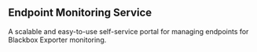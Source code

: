 ## Endpoint Monitoring Service
A scalable and easy-to-use self-service portal for managing endpoints for Blackbox Exporter monitoring.